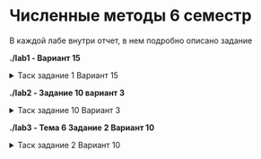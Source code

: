 # Численные методы 6 семестр

В каждой лабе внутри отчет, в нем подробно описано задание

**./lab1 - Вариант 15**
<details>
<summary>Таск задание 1 Вариант 15</summary>
<img src="image.png">
</details>

**./lab2 - Задание 10 вариант 3**
<details>
<summary>Таск задание 10 Вариант 3</summary>
<img src="image-1.png">
</details>

**./lab3 - Тема 6 Задание 2 Вариант 10**
<details>
<summary>Таск задание 2 Вариант 10</summary>
<img src="image-2.png">
</details>
